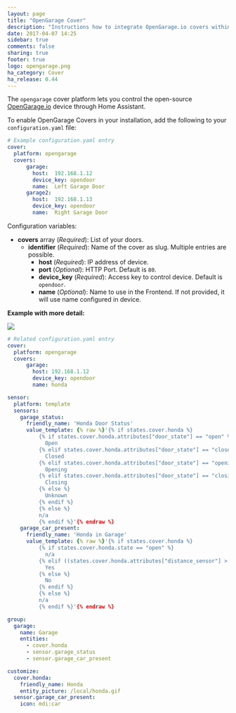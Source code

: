 ```yaml
---
layout: page
title: "OpenGarage Cover"
description: "Instructions how to integrate OpenGarage.io covers within Home Assistant."
date: 2017-04-07 14:25
sidebar: true
comments: false
sharing: true
footer: true
logo: opengarage.png
ha_category: Cover
ha_release: 0.44
---
```



The `opengarage` cover platform lets you control the open-source [OpenGarage.io](https://opengarage.io/) device through Home Assistant. 

To enable OpenGarage Covers in your installation, add the following to your `configuration.yaml` file:

```yaml
# Example configuration.yaml entry
cover:
  platform: opengarage
  covers:
      garage:
        host:  192.168.1.12
        device_key: opendoor
        name:  Left Garage Door
      garage2:
        host:  192.168.1.13
        device_key: opendoor
        name:  Right Garage Door
```

Configuration variables:

- **covers** array (*Required*): List of your doors.
  - **identifier**  (*Required*): Name of the cover as slug. Multiple entries are possible.
      - **host** (*Required*): IP address of device.
      - **port** (*Optional*): HTTP Port. Default is `80`.
      - **device_key** (*Required*): Access key to control device. Default is `opendoor`.
      - **name** (*Optional*): Name to use in the Frontend. If not provided, it will use name configured in device.



**Example with more detail:**
<p class='img'>
  <img src='{{site_root}}/images/components/opengarage/cover_opengarage_details.jpg' />
</p>

```yaml
# Related configuration.yaml entry
cover:
  platform: opengarage
  covers:
      garage:        
        host: 192.168.1.12
        device_key: opendoor
        name: honda

sensor:
  platform: template
  sensors:
    garage_status:
      friendly_name: 'Honda Door Status'
      value_template: {% raw %}'{% if states.cover.honda %}
          {% if states.cover.honda.attributes["door_state"] == "open" %}
            Open
          {% elif states.cover.honda.attributes["door_state"] == "closed" %}
            Closed
          {% elif states.cover.honda.attributes["door_state"] == "opening" %}
            Opening
          {% elif states.cover.honda.attributes["door_state"] == "closing" %}
            Closing
          {% else %}
            Unknown
          {% endif %}
          {% else %}
          n/a
          {% endif %}'{% endraw %}
    garage_car_present:
      friendly_name: 'Honda in Garage'
      value_template: {% raw %}'{% if states.cover.honda %}
          {% if states.cover.honda.state == "open" %}
            n/a
          {% elif ((states.cover.honda.attributes["distance_sensor"] > 40) and (states.cover.honda.attributes["distance_sensor"] < 100)) %}
            Yes
          {% else %}
            No
          {% endif %}
          {% else %}
          n/a
          {% endif %}'{% endraw %}

group:
  garage:     
    name: Garage
    entities:
      - cover.honda
      - sensor.garage_status
      - sensor.garage_car_present     

customize:
  cover.honda:
    friendly_name: Honda
    entity_picture: /local/honda.gif
  sensor.garage_car_present:
    icon: mdi:car
```
